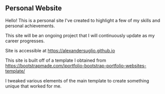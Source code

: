 ## Personal Website

Hello! This is a personal site I've created to highlight a few of my skills and personal achievements. 

This site will be an ongoing project that I will continuously update as my career progresses. 

Site is accessible at <a href="https://alexandersuglio.github.io">https://alexandersuglio.github.io</a>

This site is built off of a template I obtained from https://bootstrapmade.com/iportfolio-bootstrap-portfolio-websites-template/

I tweaked various elements of the main template to create something unique that worked for me. 
